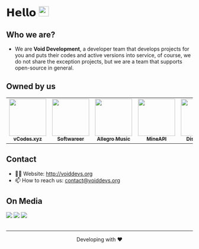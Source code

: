 # 𝗛𝗲𝗹𝗹𝗼 <img src="https://user-images.githubusercontent.com/5679180/79618120-0daffb80-80be-11ea-819e-d2b0fa904d07.gif" width="27"> 

## Who we are?
- We are **Void Development**, a developer team that develops projects for you and puts their codes and active versions into service, of course, we do not share the exception projects, but we are a team that supports open-source in general.

## Owned by us
<table>
   <tr>
      <td align="center"><a href="https://github.com/vcodes-xyz">
        <img src="https://github.com/vcodes-xyz.png?size=100" width="100px;" alt=""/>
        <br />
        <sub><b>vCodes.xyz</b></sub></a><br />
     </td>
     <td align="center"><a href="https://github.com/Softwareer">
        <img src="https://github.com/Softwareer.png?size=100" width="100px;" alt=""/>
        <br />
        <sub><b>Softwareer</b></sub></a><br />
     </td>
     <td align="center"><a href="https://github.com/HelloAllegro">
        <img src="https://github.com/HelloAllegro.png?size=100" width="100px;" alt=""/>
        <br />
        <sub><b>Allegro Music</b></sub></a><br />
     </td>
     <td align="center"><a href="https://github.com/AreMineAPI">
        <img src="https://github.com/AreMineAPI.png?size=100" width="100px;" alt=""/>
        <br />
        <sub><b>MineAPI</b></sub></a><br />
     </td>
     <td align="center"><a href="https://github.com/DiscordBio">
        <img src="https://github.com/DiscordBio.png?size=100" width="100px;" alt=""/>
        <br />
        <sub><b>DiscordBio</b></sub></a><br />
     </td>
   </tr>
</table>


## Contact
- 👨‍💻 Website: http://voiddevs.org
- 📫 How to reach us: contact@voiddevs.org


## On Media
<div>
   <a href="https://instagram.com/VoidDevs"><img src="https://skillicons.dev/icons?i=instagram&theme=dark" /></a>
   <a href="https://twitter.com/@VoidDevs"><img src="https://skillicons.dev/icons?i=twitter&theme=dark" /></a>
   <a href="https://discord.gg/PFnafbxd5u"><img src="https://skillicons.dev/icons?i=discord&theme=dark" /></a>
</div>
<br />

---
<p align="center">Developing with ❤</p>
